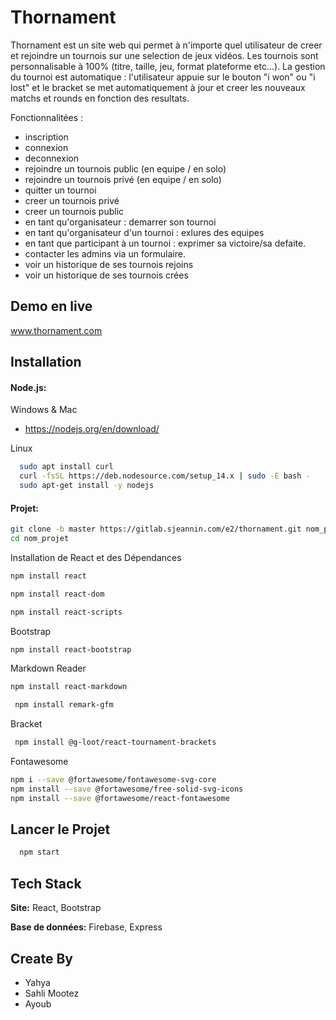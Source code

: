 # Thornament

Thornament est un site web qui permet à n'importe quel utilisateur de creer et rejoindre un tournois sur une selection de jeux vidéos.
Les tournois sont personnalisable à 100% (titre, taille, jeu, format plateforme etc...). 
La gestion du tournoi est automatique :  l'utilisateur appuie sur le bouton "i won" ou "i lost" et le bracket se met automatiquement à jour et creer les nouveaux matchs et rounds en fonction des resultats.

Fonctionnalitées : 
- inscription
- connexion
- deconnexion
- rejoindre un tournois public (en equipe / en solo)
- rejoindre un tournois privé (en equipe / en solo)
- quitter un tournoi
- creer un tournois privé
- creer un tournois public
- en tant qu'organisateur : demarrer son tournoi
- en tant qu'organisateur d'un tournoi : exlures des equipes
- en tant que participant à un tournoi : exprimer sa victoire/sa defaite.
- contacter les admins via un formulaire.
- voir un historique de ses tournois rejoins
- voir un historique de ses tournois crées


## Demo en live 
www.thornament.com

## Installation 

#### Node.js:

Windows & Mac
- https://nodejs.org/en/download/

Linux
```bash
  sudo apt install curl
  curl -fsSL https://deb.nodesource.com/setup_14.x | sudo -E bash -
  sudo apt-get install -y nodejs

```

#### Projet:
```bash
git clone -b master https://gitlab.sjeannin.com/e2/thornament.git nom_projet
cd nom_projet
```
Installation de React et  des Dépendances

```bash
npm install react
```
```bash
npm install react-dom
```
```bash
npm install react-scripts
```
Bootstrap
```bash
npm install react-bootstrap
```
Markdown Reader
```bash
npm install react-markdown 
```
```bash
 npm install remark-gfm 
```
Bracket
```bash
 npm install @g-loot/react-tournament-brackets 
```
Fontawesome
```bash
npm i --save @fortawesome/fontawesome-svg-core
npm install --save @fortawesome/free-solid-svg-icons
npm install --save @fortawesome/react-fontawesome
 ```
## Lancer le Projet

```bash
  npm start
```


## Tech Stack

**Site:** React, Bootstrap

**Base de données:** Firebase, Express


## Create By

- Yahya
- Sahli Mootez
- Ayoub 
